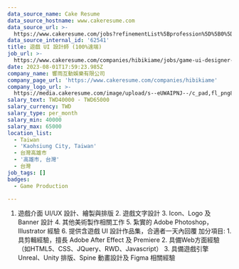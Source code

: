 ```yaml
---
data_source_name: Cake Resume
data_source_hostname: www.cakeresume.com
data_source_url: >-
  https://www.cakeresume.com/jobs?refinementList%5Bprofession%5D%5B0%5D=game-production&range%5Bsalary_range%5D%5Bmin%5D=100000
data_source_internal_id: '62541'
title: 遊戲 UI 設計師 (100%遠端)
job_url: >-
  https://www.cakeresume.com/companies/hibikiame/jobs/game-ui-designer-100-remote
date: 2023-08-01T17:59:23.985Z
company_name: 響雨互動娛樂有限公司
company_page_url: 'https://www.cakeresume.com/companies/hibikiame'
company_logo_url: >-
  https://media.cakeresume.com/image/upload/s--eUWAIPNJ--/c_pad,fl_png8,h_200,w_200/v1665990604/lkyaecn994iyt3sjg5m7.png
salary_text: TWD40000 - TWD65000
salary_currency: TWD
salary_type: per_month
salary_min: 40000
salary_max: 65000
location_list:
  - Taiwan
  - 'Kaohsiung City, Taiwan'
  - 台灣高雄市
  - '高雄市, 台灣'
  - 台灣
job_tags: []
badges:
  - Game Production

---
```


1. 遊戲介面 UI/UX 設計、繪製與排版 2. 遊戲文字設計 3. Icon、Logo 及 Banner 設計 4. 其他美術製作相關工作 5. 紮實的 Adobe Photoshop，Illustrator 經驗 6. 提供含遊戲 UI 設計作品集，合適者一天內回覆 加分項目: 1. 具剪輯經驗，擅長 Adobe After Effect 及 Premiere 2. 具備Web方面經驗（如HTML5、CSS、JQuery、RWD、Javascript） 3. 具備遊戲引擎 Unreal、Unity 排版、Spine 動畫設計及 Figma 相關經驗